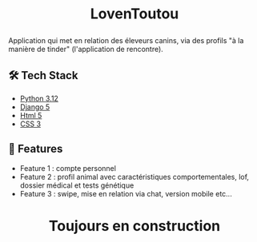 # <p align="center">LovenToutou</p>

Application qui met en relation des éleveurs canins, via des profils "à la manière de tinder" (l'application de rencontre).

## 🛠️ Tech Stack

- [Python 3.12]()
- [Django 5]()
- [Html 5]()
- [CSS 3]()

## 🧐 Features

- Feature 1 : compte personnel
- Feature 2 : profil animal avec caractéristiques comportementales, lof, dossier médical et tests génétique
- Feature 3 : swipe, mise en relation via chat, version mobile etc...

# <p align="center">Toujours en construction</p>
